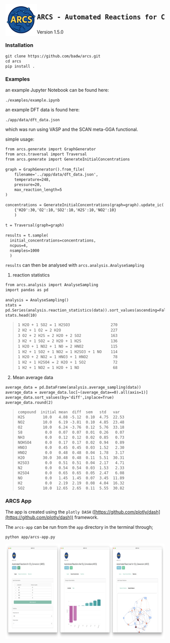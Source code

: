 

<img src="./static/ARCS_Logo.png" width="100" align="left" alt="ARCS Logo seasoned by ChatGPT"> 

<div id="toc">
  <ul style="list-style: none">
    <summary>
      <h2> <pre>ARCS - Automated Reactions for CO<sub>2</sub> Storage</pre> </h2>
    </summary>
  </ul>
</div>
Version 1.5.0

### Installation

```
git clone https://github.com/badw/arcs.git
cd arcs
pip install . 
```

### Examples

an example Jupyter Notebook can be found here: 


`./examples/example.ipynb`

an example DFT data is found here: 

`./app/data/dft_data.json`

which was run using VASP and the SCAN meta-GGA functional. 


simple usage: 

```
from arcs.generate import GraphGenerator
from arcs.traversal import Traversal
from arcs.generate import GenerateInitialConcentrations

graph = GraphGenerator().from_file(
    filename='../app/data/dft_data.json',
    temperature=248,
    pressure=20,
    max_reaction_length=5
)

concentrations = GenerateInitialConcentrations(graph=graph).update_ic(
    {'H2O':30,'O2':10,'SO2':10,'H2S':10,'NO2':10}
    )

t = Traversal(graph=graph)

results = t.sample(
  initial_concentrations=concentrations,
  ncpus=4,
  nsamples=1000
  )
```

`results` can then be analysed with `arcs.analysis.AnalyseSampling`

1. reaction statistics

```
from arcs.analysis import AnalyseSampling
import pandas as pd 

analysis = AnalyseSampling()
stats = pd.Series(analysis.reaction_statistics(data)).sort_values(ascending=False)
stats.head(10)
```

>```1 H2 + 1 SO2 = 1 O2 + 1 H2S              369
>1 H2O + 1 SO2 = 1 H2SO3                  270
>2 H2 + 1 O2 = 2 H2O                      227
>3 O2 + 2 H2S = 2 H2O + 2 SO2             163
>3 H2 + 1 SO2 = 2 H2O + 1 H2S             136
>1 H2O + 1 NO2 + 1 NO = 2 HNO2            115
>1 H2 + 1 SO2 + 1 NO2 = 1 H2SO3 + 1 NO    114
>1 H2O + 2 NO2 = 1 HNO3 + 1 HNO2           78
>1 H2 + 1 H2SO4 = 2 H2O + 1 SO2            72
>1 H2 + 1 NO2 = 1 H2O + 1 NO               68
>```

2. Mean average data

```
average_data = pd.DataFrame(analysis.average_sampling(data))
average_data = average_data.loc[~(average_data==0).all(axis=1)]
average_data.sort_values(by='diff',inplace=True)
average_data.round(2)
```



>```
>compound  initial mean  diff  sem   std   var
>H2S        10.0   4.88 -5.12  0.10  4.75  22.53
>NO2        10.0   6.19 -3.81  0.10  4.85  23.48
>O2         10.0   6.24 -3.76  0.12  5.76  33.18
>S8          0.0   0.07  0.07  0.01  0.26   0.07
>NH3         0.0   0.12  0.12  0.02  0.85   0.73
>NOHSO4      0.0   0.17  0.17  0.02  0.94   0.89
>HNO3        0.0   0.45  0.45  0.03  1.52   2.30
>HNO2        0.0   0.48  0.48  0.04  1.78   3.17
>H2O        30.0  30.48  0.48  0.11  5.51  30.31
>H2SO3       0.0   0.51  0.51  0.04  2.17   4.71
>N2          0.0   0.54  0.54  0.03  1.53   2.33
>H2SO4       0.0   0.65  0.65  0.05  2.47   6.08
>NO          0.0   1.45  1.45  0.07  3.45  11.89
>H2          0.0   2.19  2.19  0.08  4.04  16.32
>SO2        10.0  12.65  2.65  0.11  5.55  30.82

### ARCS App 

The app is created using the `plotly DASH` ([https://github.com/plotly/dash](https://github.com/plotly/dash)) framework.  

The `arcs-app` can be run from the `app` directory in the terminal through; 

```
python app/arcs-app.py
```


<p align="center">
 <img src="./static/ARCS-gui.png" height="300">
</p>
